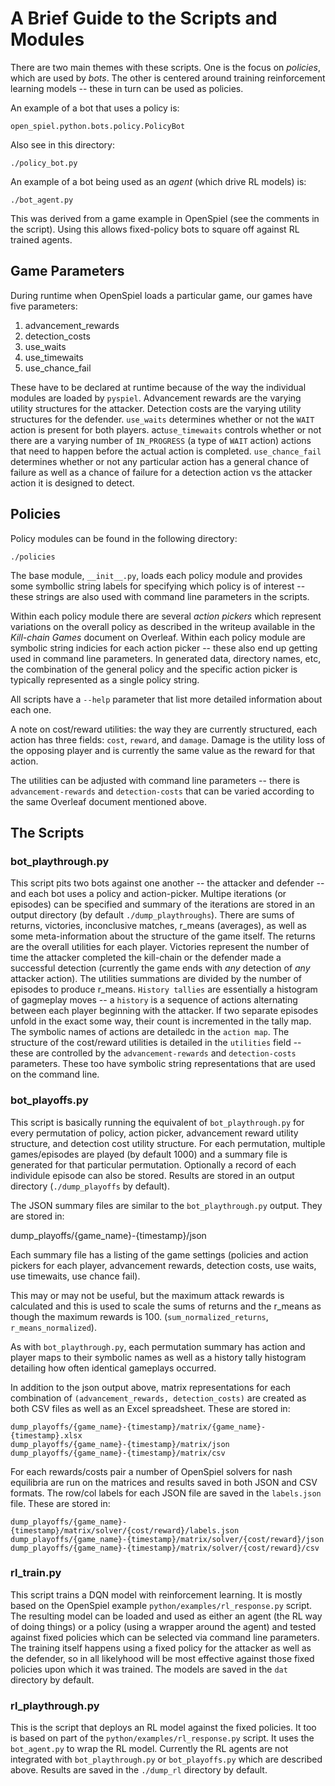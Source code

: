 A Brief Guide to the Scripts and Modules
========================================

There are two main themes with these scripts. One is the focus on
*policies*, which are used by *bots*. The other is centered around
training reinforcement learning models -- these in turn can be used
as policies.

An example of a bot that uses a policy is:

    open_spiel.python.bots.policy.PolicyBot

Also see in this directory:

    ./policy_bot.py

An example of a bot being used as an *agent* (which drive RL models) is:

    ./bot_agent.py

This was derived from a game example in OpenSpiel (see the comments in
the script). Using this allows fixed-policy bots to square off against
RL trained agents.

Game Parameters
---------------

During runtime when OpenSpiel loads a particular game, our games have
five parameters:

  1. advancement_rewards
  2. detection_costs
  3. use_waits
  4. use_timewaits
  5. use_chance_fail

These have to be declared at runtime because of the way the individual
modules are loaded by `pyspiel`. Advancement rewards are the varying
utility structures for the attacker. Detection costs are the varying
utility structures for the defender. `use_waits` determines whether or
not the `WAIT` action is present for both players. act`use_timewaits`
controls whether or not there are a varying number of `IN_PROGRESS` (a
type of `WAIT` action) actions that need to happen before the actual
action is completed. `use_chance_fail` determines whether or not any
particular action has a general chance of failure as well as a chance
of failure for a detection action vs the attacker action it is designed
to detect.

Policies
--------

Policy modules can be found in the following directory:

    ./policies

The base module, `__init__.py`, loads each policy module and provides
some symbollic string labels for specifying which policy is of
interest -- these strings are also used with command line parameters
in the scripts.

Within each policy module there are several *action pickers* which
represent variations on the overall policy as described in the writeup
available in the _Kill-chain Games_ document on Overleaf. Within each
policy module are symbolic string indicies for each action picker --
these also end up getting used in command line parameters. In generated
data, directory names, etc, the combination of the general policy and
the specific action picker is typically represented as a single
policy string.

All scripts have a `--help` parameter that list more detailed
information about each one.

A note on cost/reward utilities: the way they are currently structured,
each action has three fields: `cost`, `reward`, and `damage`. Damage is
the utility loss of the opposing player and is currently the same value
as the reward for that action.

The utilities can be adjusted with command line parameters -- there is
`advancement-rewards` and `detection-costs` that can be varied according
to the same Overleaf document mentioned above.

The Scripts
-----------

### bot_playthrough.py

This script pits two bots against one another -- the attacker and
defender -- and each bot uses a policy and action-picker. Multipe
iterations (or episodes) can be specified and summary of the iterations
are stored in an output directory (by default `./dump_playthroughs`).
There are sums of returns, victories, inconclusive matches, r_means
(averages), as well as some meta-information about the structure of the
game itself. The returns are the overall utilities for each player.
Victories represent the number of time the attacker completed the
kill-chain or the defender made a successful detection (currently the
game ends with *any* detection of *any* attacker action). The utilities
summations are divided by the number of episodes to produce r_means.
`History tallies` are essentially a histogram of gagmeplay moves -- a
`history` is a sequence of actions alternating between each player
beginning with the attacker. If two separate episodes unfold in the
exact some way, their count is incremented in the tally map. The
symbolic names of actions are detailedc in the `action map`. The
structure of the cost/reward utilities is detailed in the `utilities`
field -- these are controlled by the `advancement-rewards` and
`detection-costs` parameters. These too have symbolic string
representations that are used on the command line.

### bot_playoffs.py

This script is basically running the equivalent of `bot_playthrough.py`
for every permutation of policy, action picker, advancement reward
utility structure, and detection cost utility structure. For each
permutation, multiple games/episodes are played (by default 1000) and a
summary file is generated for that particular permutation. Optionally a
record of each individule episode can also be stored. Results are stored
in an output directory (`./dump_playoffs` by default).

The JSON summary files are similar to the `bot_playthrough.py` output.
They are stored in:

  dump_playoffs/{game_name}-{timestamp}/json

Each summary file has a listing of the game settings (policies and
action pickers for each player, advancement rewards, detection costs,
use waits, use timewaits, use chance fail).

This may or may not be useful, but the maximum attack rewards is
calculated and this is used to scale the sums of returns and the r_means
as though the maximum rewards is 100. (`sum_normalized_returns`,
`r_means_normalized`).

As with `bot_playthrough.py`, each permutation summary has action and
player maps to their symbolic names as well as a history tally histogram
detailing how often identical gameplays occurred.

In addition to the json output above, matrix representations for each
combination of `(advancement_rewards, detection_costs)` are created as
both CSV files as well as an Excel spreadsheet. These are stored in:

    dump_playoffs/{game_name}-{timestamp}/matrix/{game_name}-{timestamp}.xlsx
    dump_playoffs/{game_name}-{timestamp}/matrix/json
    dump_playoffs/{game_name}-{timestamp}/matrix/csv

For each rewards/costs pair a number of OpenSpiel solvers for nash
equilibria are run on the matrices and results saved in both JSON and
CSV formats. The row/col labels for each JSON file are saved in the
`labels.json` file. These are stored in:

    dump_playoffs/{game_name}-{timestamp}/matrix/solver/{cost/reward}/labels.json
    dump_playoffs/{game_name}-{timestamp}/matrix/solver/{cost/reward}/json
    dump_playoffs/{game_name}-{timestamp}/matrix/solver/{cost/reward}/csv

### rl_train.py

This script trains a DQN model with reinforcement learning. It is mostly
based on the OpenSpiel example `python/examples/rl_response.py` script.
The resulting model can be loaded and used as either an agent (the RL
way of doing things) or a policy (using a wrapper around the agent) and
tested against fixed policies which can be selected via command line
parameters. The training itself happens using a fixed policy for the
attacker as well as the defender, so in all likelyhood will be most
effective against those fixed policies upon which it was trained. The
models are saved in the `dat` directory by default.

### rl_playthrough.py

This is the script that deploys an RL model against the fixed policies.
It too is based on part of the `python/examples/rl_response.py` script.
It uses the `bot_agent.py` to wrap the RL model. Currently the RL agents
are not integrated with `bot_playthrough.py` or `bot_playoffs.py` which
are described above. Results are saved in the `./dump_rl` directory
by default.
